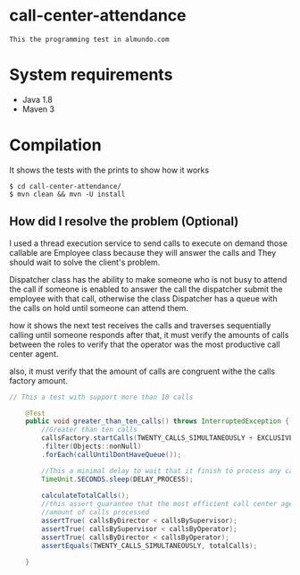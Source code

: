# call-center-attendance
    This the programming test in almundo.com

# System requirements

- Java  1.8
- Maven 3

# Compilation
It shows the tests with the prints to show how it works

```shell
$ cd call-center-attendance/
$ mvn clean && mvn -U install

```


## How did I resolve the problem (Optional)

I used a thread execution service to send calls to execute on demand
those callable are Employee class because they will answer the calls and They should
wait to solve the client's problem.

Dispatcher class has the ability to make someone who is not busy to attend the call
if someone is enabled to answer the call the dispatcher submit the employee with that call, 
otherwise the class Dispatcher has a queue with the calls on hold until someone can attend them.

how it shows the next test receives the calls and traverses sequentially calling until someone responds
after that, it must verify the amounts of calls between the roles to verify that the operator was the
most productive call center agent.

also, it must verify that the amount of calls are congruent withe the calls factory amount.

```java
// This a test with support more than 10 calls

    @Test
	public void greater_than_ten_calls() throws InterruptedException {
		//Greater than ten calls
		callsFactory.startCalls(TWENTY_CALLS_SIMULTANEOUSLY + EXCLUSIVE).stream().sequential()
		.filter(Objects::nonNull)
		.forEach(callUntilDontHaveQueue());

		//This a minimal delay to wait that it finish to process any call
		TimeUnit.SECONDS.sleep(DELAY_PROCESS);
		
		calculateTotalCalls();
		//this assert guarantee that the most efficient call center agent is the operator with major 
		//amount of calls processed 
		assertTrue( callsByDirector < callsBySupervisor);
		assertTrue( callsBySupervisor < callsByOperator);
		assertTrue( callsByDirector < callsByOperator);
		assertEquals(TWENTY_CALLS_SIMULTANEOUSLY, totalCalls);

	}
```
